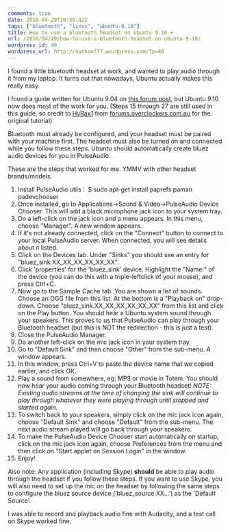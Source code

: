 ```yaml
---
comments: true
date: 2010-04-29T10:39:42Z
tags: ["bluetooth", "linux", "ubuntu-9.10"]
title: How to use a bluetooth headset on Ubuntu 9.10 +
url: /2010/04/29/how-to-use-a-bluetooth-headset-on-ubuntu-9-10/
wordpress_id: 40
wordpress_url: http://nathanf77.wordpress.com/?p=40
---
```


I found a little bluetooth headset at work, and wanted to play audio through it from my laptop. It turns out that nowadays, Ubuntu actually makes this really easy.

I found a guide written for Ubuntu 9.04 on <a href="http://forums.overclockers.com.au/showthread.php?t=780054">this forum post</a>, but Ubuntu 9.10 now does most of the work for you. (Steps 15 through 27 are still used in this guide, so credit to <a href="http://forums.overclockers.com.au/member.php?s=3b3d3beb07f6dadf978042eec4a64034&amp;u=1635">HyRax1</a> from <a href="http://forums.overclockers.com.au">forums.overclockers.com.au</a> for the original tutorial)

Bluetooth must already be configured, and your headset must be paired with your machine first. The headset must also be turned on and connected while you follow these steps. Ubuntu should automatically create bluez audio devices for you in PulseAudio.

These are the steps that worked for me. YMMV with other headset brands/models.

<ol>
	<li>Install PulseAudio utils :  $ sudo apt-get install paprefs paman padevchooser</li>
	<li>Once installed, go to Applications-&gt;Sound &amp; Video-&gt;PulseAudio Device Chooser. This will add a black microphone jack icon to your system tray.</li>
	<li>Do a left-click on the jack icon and a menu appears. In this menu, choose "Manager". A new window appears.</li>
	<li>If it's not already connected, click on the "Connect" button to connect to your local PulseAudio server. When connected, you will see details about it listed.</li>
	<li>Click on the Devices tab. Under "Sinks" you should see an entry for "bluez_sink.XX_XX_XX_XX_XX_XX".</li>
	<li>Click 'properties' for the 'bluez_sink' device. Highlight the "Name:" of the device (you can do this with a triple-leftclick of your mouse), and press Ctrl+C.</li>
	<li>Now go to the Sample Cache tab. You are shown a list of sounds. Choose an OGG file from this list. At the bottom is a "Playback on" drop-down. Choose "bluez_sink.XX_XX_XX_XX_XX_XX" from this list and click on the Play button. You should hear a Ubuntu system sound through your speakers. This proves to us that PulseAudio can play through your Bluetooth headset (but this is NOT the redirection - this is just a test).</li>
	<li>Close the PulseAudio Manager.</li>
	<li>Do another left-click on the mic jack icon in your system tray.</li>
	<li>Go to "Default Sink" and then choose "Other" from the sub-menu. A window appears.</li>
	<li>In this window, press Ctrl+V to paste the device name that we copied earlier, and click OK.</li>
	<li>Play a sound from somewhere, eg: MP3 or movie in Totem. You should now hear your audio coming through your Bluetooth headset! <em>NOTE: Existing audio streams at the time of changing the sink will continue to play through whatever they were playing through until stopped and started again.</em></li>
	<li>To switch back to your speakers, simply click on the mic jack icon again, choose "Default Sink" and choose "Default" from the sub-menu. The next audio stream played will go back through your speakers.</li>
	<li>To make the PulseAudio Device Chooser start automatically on startup, click on the mic jack icon again, choose Preferences from the menu and then click on "Start applet on Session Login" in the window.</li>
	<li>Enjoy! <img title="Stick Out Tongue" src="https://forums.overclockers.com.au/images/smilies/tongue.gif" border="0" alt="" /></li>
</ol>
Also note: Any application (including Skype) <strong>should</strong> be able to play audio through the headset if you follow these steps. If you want to use Skype, you will also need to set up the mic on the headset by following the same steps to configure the bluez source device (‘bluez_source.XX…’) as the 'Default Source'.

I was able to record and playback audio fine with Audacity, and a test call on Skype worked fine.
